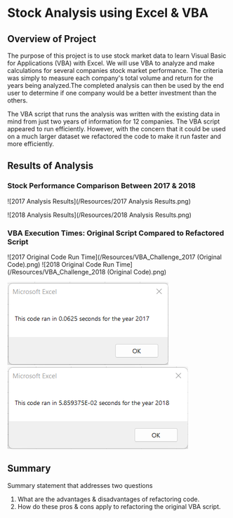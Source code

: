 # Stock Analysis using Excel & VBA

## Overview of Project

The purpose of this project is to use stock market data to learn Visual Basic for Applications (VBA) with Excel. We will use VBA to analyze and make calculations for several companies stock market performance. The criteria was simply to measure each company's total volume and return for the years being analyzed.The completed analysis can then be used by the end user to determine if one company would be a better investment than the others. 

The VBA script that runs the analysis was written with the existing data in mind from just two years of information for 12 companies. The VBA script appeared to run efficiently. However, with the concern that it could be used on a much larger dataset we refactored the code to make it run faster and more efficiently.

## Results of Analysis

### Stock Performance Comparison Between 2017 & 2018

![2017 Analysis Results](/Resources/2017 Analysis Results.png)

![2018 Analysis Results](/Resources/2018 Analysis Results.png)



### VBA Execution Times: Original Script Compared to Refactored Script

![2017 Original Code Run Time](/Resources/VBA_Challenge_2017 (Original Code).png)
![2018 Original Code Run Time](/Resources/VBA_Challenge_2018 (Original Code).png)

![2017 Refactored Code Run Time](/Resources/VBA_Challenge_2017.png)
![2018 Refactored Code Run Time](/Resources/VBA_Challenge_2018.png)



## Summary
Summary statement that addresses two questions
1. What are the advantages & disadvantages of refactoring code.
2. How do these pros & cons apply to refactoring the original VBA script.


